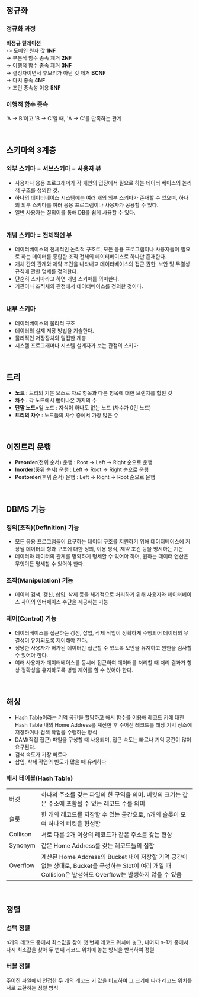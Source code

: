 ## 정규화
### 정규화 과정
**비정규 릴레이션**  
-> 도메인 원자 값 **1NF**  
-> 부분적 함수 종속 제거 **2NF**  
-> 이행적 함수 종속 제거 **3NF**  
-> 결정자이면서 후보키가 아닌 것 제거 **BCNF**  
-> 다치 종속 **4NF**  
-> 조인 종속성 이용 **5NF**  

### 이행적 함수 종속
'A -> B'이고 'B -> C'일 때, 'A -> C'를 만족하는 관계

<br>

## 스키마의 3계층
### 외부 스키마 = 서브스키마 = 사용자 뷰
* 사용자나 응용 프로그래머가 각 개인의 입장에서 필요로 하는 데이터 베이스의 논리적 구조를 정의한 것.
* 하나의 데이터베이스 시스템에는 여러 개의 외부 스키마가 존재할 수 있으며, 하나의 외부 스키마를 여러 응용 프로그램이나 사용자가 공용할 수 있다.
* 일반 사용자는 질의어를 통해 DB를 쉽게 사용할 수 있다.
#
### 개념 스키마 = 전체적인 뷰
* 데이터베이스의 전체적인 논리적 구조로, 모든 응용 프로그램이나 사용자들이 필요로 하는 데이터를 종합한 조직 전체의 데이터베이스로 하나만 존재한다.
* 개체 간의 관계와 제약 조건을 나타내고 데이터베이스의 접근 권한, 보안 및 무결성 규칙에 관한 명세를 정의한다.
* 단순히 스키마라고 하면 개념 스키마를 의미한다.
* 기관이나 조직체의 관점에서 데이터베이스를 정의한 것이다.
#
### 내부 스키마
* 데이터베이스의 물리적 구조
* 데이터의 실제 저장 방법을 기술한다.
* 물리적인 저장장치와 밀접한 계층
* 시스템 프로그래머나 시스템 설계자가 보는 관점의 스키마

<br>

## 트리
* **노드** : 트리의 기본 요소로 자료 항목과 다른 항목에 대한 브랜치를 합친 것
* **차수** : 각 노드에서 뻗어나온 가지의 수
* **단말 노드**=잎 노드 : 자식이 하나도 없는 노드 (차수가 0인 노드)
* **트리의 차수** : 노드들의 차수 중에서 가장 많은 수

<br>

## 이진트리 운행
* **Preorder**(전위 순서) 운행 : Root -> Left -> Right 순으로 운행
* **Inorder**(중위 순서) 운행 : Left -> Root -> Right 순으로 운행
* **Postorder**(후위 순서) 운행 : Left -> Right -> Root 순으로 운행

<br>

## DBMS 기능
### 정의(조직)(Definition) 기능
* 모든 응용 프로그램들이 요구하는 데이터 구조를 지원하기 위해 데이터베이스에 저장될 데이터의 형과 구조에 대한 정의, 이용 방식, 제약 조건 등을 명시하는 기은
* 데이터와 데이터의 관계를 명확하게 명세할 수 있어야 하며, 원하는 데이터 연산은 무엇이든 명세할 수 있어야 한다.
### 조작(Manipulation) 기능
* 데이터 검색, 갱신, 삽입, 삭제 등을 체계적으로 처리하기 위해 사용자와 데이터베이스 사이의 인터페이스 수단을 제공하는 기능
### 제어(Control) 기능
* 데이터베이스를 접근하는 갱신, 삽입, 삭제 작업이 정확하게 수행되어 데이터의 무결성이 유지되도록 제어해야 한다.
* 정당한 사용자가 허가된 데이터만 접근할 수 있도록 보안을 유지하고 원한을 검사할 수 있어야 한다.
* 여러 사용자가 데이터베이스를 동시에 접근하여 데이터를 처리할 때 처리 결과가 항상 정확성을 유지하도록 병행 제어를 할 수 있어야 한다.

<br>

## 해싱
* Hash Table이라는 기억 공간을 할당하고 해시 함수를 이용해 레코드 키에 대한 Hash Table 내의 Home Address를 계산한 후 주어진 레코드를 해당 기억 장소에 저장하거나 검색 작업을 수행하는 방식
* DAM(직접 접근) 파일을 구성할 때 사용되며, 접근 속도는 빠르나 기억 공간이 많이 요구된다.
* 검색 속도가 가장 빠르다
* 삽입, 삭제 작업의 빈도가 많을 때 유리하다
### 해시 테이블(Hash Table)
|   |   |
|:---|:---|
|버킷|하나의 주소를 갖는 파일의 한 구역을 의미. 버킷의 크기는 같은 주소에 포함될 수 있는 레코드 수를 의미
|슬롯|한 개의 레코드를 저장할 수 있는 공간으로, n개의 슬롯이 모여 하나의 버킷을 형성함
|Collison|서로 다른 2개 이상의 레코드가 같은 주소를 갖는 현상
|Synonym|같은 Home Address를 갖는 레코드들의 집합
|Overflow|계산된 Home Address의 Bucket 내에 저장할 기억 공간이 없는 상태로, Bucket을 구성하는 Slot이 여러 개일 때 Collision은 발생해도 Overflow는 발생하지 않을 수 있음

<br>

## 정렬
### 선택 정렬
n개의 레코드 중에서 최소값을 찾아 첫 번째 레코드 위치에 놓고, 나머지 n-1개 중에서 다시 최소값을 찾아 두 번째 레코드 위치에 놓는 방식을 반복하여 정렬
### 버블 정렬
주어진 파일에서 인접한 두 개의 레코드 키 값을 비교하여 그 크기에 따라 레코드 위치를 서로 교환하는 정렬 방식